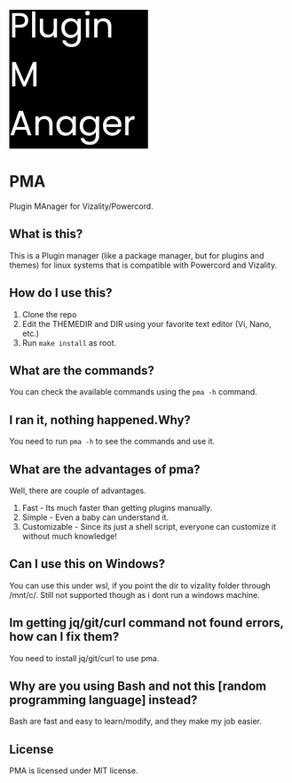 <p align="left">
<img src="./assets/pma.png">
</p>


# PMA
Plugin MAnager for Vizality/Powercord.

## What is this?
This is a Plugin manager (like a package manager, but for plugins and themes) for linux systems that is compatible with Powercord and Vizality.

## How do I use this?
1. Clone the repo
2. Edit the THEMEDIR and DIR using your favorite text editor (Vi, Nano, etc.)
3. Run `make install` as root.


## What are the commands?
You can check the available commands using the `pma -h` command.

## I ran it, nothing happened.Why?
You need to run `pma -h` to see the commands and use it.

## What are the advantages of pma?
Well, there are couple of advantages.
1. Fast - Its much faster than getting plugins manually.
2. Simple - Even a baby can understand it.
3. Customizable - Since its just a shell script, everyone can customize it without much knowledge!

## Can I use this on Windows?
You can use this under wsl, if you point the dir to vizality folder through /mnt/c/.
Still not supported though as i dont run a windows machine.

## Im getting jq/git/curl command not found errors, how can I fix them?
You need to install jq/git/curl to use pma.

## Why are you using Bash and not this [random programming language] instead?
Bash are fast and easy to learn/modify, and they make my job easier.

## License
PMA is licensed under MIT license.
